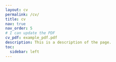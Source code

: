 ```yaml
---
layout: cv
permalink: /cv/
title: cv
nav: true
nav_order: 5
# I can update the PDF
cv_pdf: example_pdf.pdf
description: This is a description of the page.
toc:
  sidebar: left
---
```

